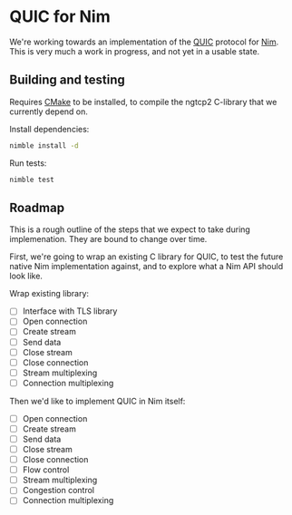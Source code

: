 QUIC for Nim
============

We're working towards an implementation of the
[QUIC](https://datatracker.ietf.org/wg/quic/about/) protocol for
[Nim](https://nim-lang.org/). This is very much a work in progress, and not yet
in a usable state.

Building and testing
--------------------

Requires [CMake](https://cmake.org/) to be installed, to compile the ngtcp2
C-library that we currently depend on.

Install dependencies:

```bash
nimble install -d
```

Run tests:

```bash
nimble test
```

Roadmap
-------

This is a rough outline of the steps that we expect to take during
implemenation. They are bound to change over time.

First, we're going to wrap an existing C library for QUIC, to test the future
native Nim implementation against, and to explore what a Nim API should look
like.

Wrap existing library:
- [ ] Interface with TLS library
- [ ] Open connection
- [ ] Create stream
- [ ] Send data
- [ ] Close stream
- [ ] Close connection
- [ ] Stream multiplexing
- [ ] Connection multiplexing

Then we'd like to implement QUIC in Nim itself:
- [ ] Open connection
- [ ] Create stream
- [ ] Send data
- [ ] Close stream
- [ ] Close connection
- [ ] Flow control
- [ ] Stream multiplexing
- [ ] Congestion control
- [ ] Connection multiplexing
